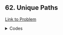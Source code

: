 <h2>62. Unique Paths</h2>

[Link to Problem](https://leetcode.com/problems/unique-paths)

<details><summary>Codes</summary>

```java
import java.util.Arrays;

public class LC62 {
    private int dp(int i, int j, int n, int m, int[][] cache) {
        if (i == n - 1 && j == m - 1) return 1;
        if (i == n || j == m) return 0;
        if (cache[i][j] != -1) return cache[i][j];

        int answer = 0;
        answer += dp(i + 1, j, n, m, cache) + dp(i, j + 1, n, m, cache);
        return cache[i][j] = answer;
    }

    public int uniquePaths(int m, int n) {
        int[][] cache = new int[m][n];
        for (int[] arr : cache) Arrays.fill(arr, -1);
        return dp(0, 0, m, n, cache);
    }
}
```

</details>
